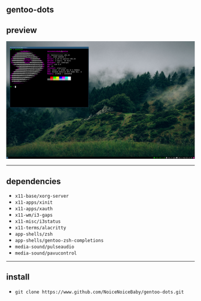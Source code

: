 ## gentoo-dots
## preview
<p align="center">
<img src=desktop.png>
</p>

---   
## dependencies 
* `x11-base/xorg-server`
* `x11-apps/xinit`
* `x11-apps/xauth`
* `x11-wm/i3-gaps`
* `x11-misc/i3status`
* `x11-terms/alacritty` 
* `app-shells/zsh`
* `app-shells/gentoo-zsh-completions`
* `media-sound/pulseaudio`
* `media-sound/pavucontrol`

---
## install
* `git clone https://www.github.com/NoiceNoiceBaby/gentoo-dots.git`
